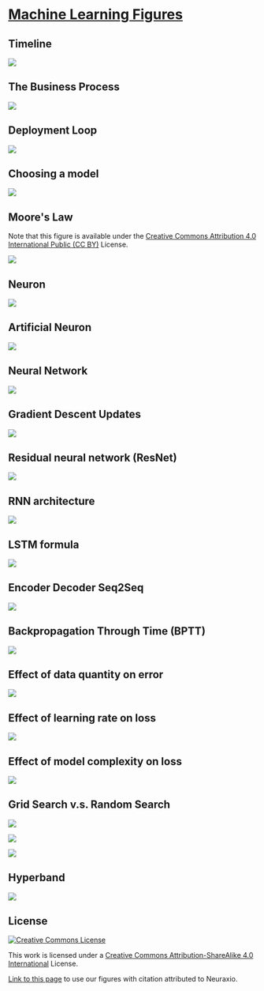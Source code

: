 # [Machine Learning Figures](https://github.com/Neuraxio/Machine-Learning-Figures)

## Timeline

![](timeline-ai.png)

## The Business Process

![](machine-learning-business-process.png)

## Deployment Loop

![](deployment_loop.jpg)

## Choosing a model

![](the-art-of-choosing-a-model.png)

## Moore's Law

Note that this figure is available under the [Creative Commons Attribution 4.0 International Public (CC BY)](https://github.com/karlrupp/microprocessor-trend-data/blob/master/LICENSE.txt) License.

![](https://raw.githubusercontent.com/guillaume-chevalier/microprocessor-trend-data/7bbd582ba1376015f6cf24498f46db62811a2919/42yrs/42-years-processor-trend.png)

## Neuron

![](neuron.png)

## Artificial Neuron

![](artificial-neuron.png)

## Neural Network

![](neural-network.png)

## Gradient Descent Updates

![](gradient_descent_updates.png)

## Residual neural network (ResNet)

![](res-nets.png)

## RNN architecture

![](rnn-architectures.png)

## LSTM formula

![](lstm-formula.png)

## Encoder Decoder Seq2Seq

![](encoder-decoder-seq-to-seq.png)

## Backpropagation Through Time (BPTT)

![](bptt.png)

## Effect of data quantity on error

![](data_quantity_on_error.jpg)

## Effect of learning rate on loss

![](learning_rate_effect_on_loss.jpg)

## Effect of model complexity on loss

![](model_complexity_error.jpg)

## Grid Search v.s. Random Search

![](layout_grid.jpg)

![](layout_random.jpg)

![](layout_legend.jpg)

## Hyperband

![](hyperband.jpg)


## License

<a rel="license" href="https://creativecommons.org/licenses/by-sa/4.0/"><img alt="Creative Commons License" style="border-width:0" src="https://i.creativecommons.org/l/by-sa/4.0/88x31.png" /></a>

This work is licensed under a [Creative Commons Attribution-ShareAlike 4.0 International](https://creativecommons.org/licenses/by-sa/4.0/) License.

[Link to this page](https://github.com/Neuraxio/Machine-Learning-Figures) to use our figures with citation attributed to Neuraxio.
